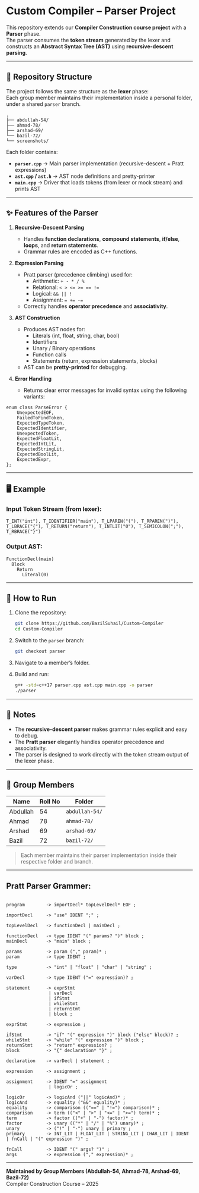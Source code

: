 # Custom Compiler – Parser Project

This repository extends our **Compiler Construction course project** with a **Parser** phase.  
The parser consumes the **token stream** generated by the lexer and constructs an **Abstract Syntax Tree (AST)** using **recursive-descent parsing**.  

---

## 📂 Repository Structure

The project follows the same structure as the **lexer** phase:  
Each group member maintains their implementation inside a personal folder, under a shared `parser` branch.

```
.
├── abdullah-54/
├── ahmad-78/
├── arshad-69/
└── bazil-72/
└── screenshots/
```

Each folder contains:
- **`parser.cpp`** → Main parser implementation (recursive-descent + Pratt expressions)
- **`ast.cpp` / `ast.h`** → AST node definitions and pretty-printer  
- **`main.cpp`** → Driver that loads tokens (from lexer or mock stream) and prints AST  

---

## ✨ Features of the Parser

1. **Recursive-Descent Parsing**
   - Handles **function declarations**, **compound statements**, **if/else**, **loops**, and **return statements**.
   - Grammar rules are encoded as C++ functions.

2. **Expression Parsing**
   - Pratt parser (precedence climbing) used for:
     * Arithmetic: `+ - * / %`
     * Relational: `< > <= >= == !=`
     * Logical: `&& || !`
     * Assignment: `= += -=`
   - Correctly handles **operator precedence** and **associativity**.

3. **AST Construction**
   - Produces AST nodes for:
     * Literals (int, float, string, char, bool)
     * Identifiers
     * Unary / Binary operations
     * Function calls
     * Statements (return, expression statements, blocks)
   - AST can be **pretty-printed** for debugging.

4. **Error Handling**
   - Returns clear error messages for invalid syntax using the following variants:

```
enum class ParseError {
    UnexpectedEOF,
    FailedToFindToken,
    ExpectedTypeToken,
    ExpectedIdentifier,
    UnexpectedToken,
    ExpectedFloatLit,
    ExpectedIntLit,
    ExpectedStringLit,
    ExpectedBoolLit,
    ExpectedExpr,
};
```

---

## 🖥️ Example

### Input Token Stream (from lexer):
```
T_INT("int"), T_IDENTIFIER("main"), T_LPAREN("("), T_RPAREN(")"), 
T_LBRACE("{"), T_RETURN("return"), T_INTLIT("0"), T_SEMICOLON(";"), T_RBRACE("}")
```

### Output AST:
```
FunctionDecl(main)
  Block
    Return
      Literal(0)
```

---

## 🚀 How to Run

1. Clone the repository:
   ```bash
   git clone https://github.com/BazilSuhail/Custom-Compiler
   cd Custom-Compiler
   ```

2. Switch to the `parser` branch:
   ```bash
   git checkout parser
   ```

3. Navigate to a member’s folder.

4. Build and run:
   ```bash
   g++ -std=c++17 parser.cpp ast.cpp main.cpp -o parser
   ./parser
   ```

---

## 📖 Notes

- The **recursive-descent parser** makes grammar rules explicit and easy to debug.  
- The **Pratt parser** elegantly handles operator precedence and associativity.  
- The parser is designed to work directly with the token stream output of the lexer phase.  

---

## 👥 Group Members

| Name      | Roll No | Folder       |
|-----------|---------|--------------|
| Abdullah  | 54      | `abdullah-54/` |
| Ahmad     | 78      | `ahmad-78/`   |
| Arshad    | 69      | `arshad-69/`  |
| Bazil     | 72      | `bazil-72/`   |

> Each member maintains their parser implementation inside their respective folder and branch.

---

## Pratt Parser Grammer:
```

program        -> importDecl* topLevelDecl* EOF ;

importDecl     -> "use" IDENT ";" ;

topLevelDecl   -> functionDecl | mainDecl ;

functionDecl   -> type IDENT "(" params? ")" block ;
mainDecl       -> "main" block ;

params         -> param ("," param)* ;
param          -> type IDENT ;

type           -> "int" | "float" | "char" | "string" ;

varDecl        -> type IDENT ("=" expression)? ;

statement      -> exprStmt
                | varDecl
                | ifStmt
                | whileStmt
                | returnStmt
                | block ;

exprStmt       -> expression ;

ifStmt         -> "if" "(" expression ")" block ("else" block)? ;
whileStmt      -> "while" "(" expression ")" block ;
returnStmt     -> "return" expression? ;
block          -> "{" declaration* "}" ;

declaration    -> varDecl | statement ;

expression     -> assignment ;

assignment     -> IDENT "=" assignment
                | logicOr ;

logicOr        -> logicAnd ("||" logicAnd)* ;
logicAnd       -> equality ("&&" equality)* ;
equality       -> comparison (("==" | "!=") comparison)* ;
comparison     -> term (("<" | ">" | "<=" | ">=") term)* ;
term           -> factor (("+" | "-") factor)* ;
factor         -> unary (("*" | "/" | "%") unary)* ;
unary          -> ("!" | "-") unary | primary ;
primary        -> INT_LIT | FLOAT_LIT | STRING_LIT | CHAR_LIT | IDENT | fnCall | "(" expression ")" ;

fnCall         -> IDENT "(" args? ")" ;
args           -> expression ("," expression)* ;

```

---

**Maintained by Group Members (Abdullah-54, Ahmad-78, Arshad-69, Bazil-72)**  
Compiler Construction Course – 2025
